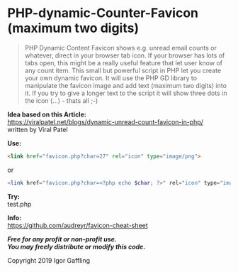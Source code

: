 PHP-dynamic-Counter-Favicon (maximum two digits)
================================================

> PHP Dynamic Content Favicon shows e.g. unread email counts or whatever, direct in your browser tab icon. If your browser has lots of tabs open, this might be a really useful feature that let user know of any count item. This small but powerful script in PHP let you create your own dynamic favicon. It will use the PHP GD library to manipulate the favicon image and add text (maximum two digits) into it. If you try to give a longer text to the script it will show three dots in the icon (...) - thats all ;-)

**Idea based on this Article:**<br>
https://viralpatel.net/blogs/dynamic-unread-count-favicon-in-php/<br>
written by Viral Patel

**Use:**

```html
<link href="favicon.php?char=27" rel="icon" type="image/png">
```

or

```PHP
<link href="favicon.php?char=<?php echo $char; ?>" rel="icon" type="image/png">
```

**Try:**<br>
test.php

**Info:**<br>
https://github.com/audreyr/favicon-cheat-sheet

***Free for any profit or non-profit use.<br>
You may freely distribute or modify this code.***

Copyright 2019 Igor Gaffling
